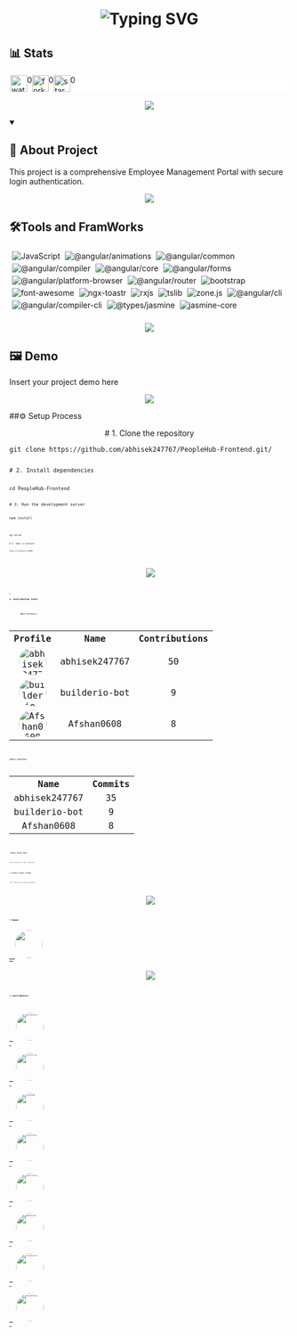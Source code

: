 <!-- Heading -->
<h1 align="center"><img src="https://readme-typing-svg.demolab.com?font=Fira+Code&weight=600&size=30&pause=1000&color=2B88D8&width=435&lines=PeopleHub-Frontend"alt="Typing SVG" ></h1>

<!-- Github status Badges -->
 ## 📊 Stats
 <div style="background-color:white; border-radius: 5px;border-color: beige; display:flex; flex-wrap: wrap; padding: 2px;">
    <!-- Watch -->
    <img src="https://img.shields.io/github/watchers/abhisek247767/PeopleHub-Frontend
    " alt="watchs" width="30" height="30">0
    <!-- Fork -->
     <img src="https://img.shields.io/github/forks/abhisek247767/PeopleHub-Frontend
     " alt="fork" width="30" height="30">0
     <!-- Star -->
      <img src="https://img.shields.io/github/stars/abhisek247767/PeopleHub-Frontend
      " alt="star" width="30" height="30">0
 </div>

 <p align="center">
  <img src="https://user-images.githubusercontent.com/73097560/115834477-dbab4500-a447-11eb-908a-139a6edaec5c.gif">
</p>

 <!-- Introduction -->
  <details open> 
  <summary><h2>📖 About Project</h2></summary>
  This project is a comprehensive Employee Management Portal with secure login authentication.
</details>

<p align="center">
  <img src="https://user-images.githubusercontent.com/73097560/115834477-dbab4500-a447-11eb-908a-139a6edaec5c.gif">
</p>
 
<!-- TechStack Badges -->
## 🛠️Tools and FramWorks
<div style="display: inline-block; margin: 5px;">

  <img src="https://img.shields.io/badge/JavaScript-BC37A1?style=for-the-badge&logo=javascript&logoColor=white" alt="JavaScript" style="margin-right:5px;margin-bottom:5px;"/>

  <img src="https://img.shields.io/badge/%40angular%2Fanimations-A1F736?style=for-the-badge&logo=%40angular%2fanimations&logoColor=white" alt="@angular/animations" style="margin-right:5px;margin-bottom:5px;"/>

  <img src="https://img.shields.io/badge/%40angular%2Fcommon-19958F?style=for-the-badge&logo=%40angular%2fcommon&logoColor=white" alt="@angular/common" style="margin-right:5px;margin-bottom:5px;"/>

  <img src="https://img.shields.io/badge/%40angular%2Fcompiler-9E774B?style=for-the-badge&logo=%40angular%2fcompiler&logoColor=white" alt="@angular/compiler" style="margin-right:5px;margin-bottom:5px;"/>

  <img src="https://img.shields.io/badge/%40angular%2Fcore-37D748?style=for-the-badge&logo=%40angular%2fcore&logoColor=white" alt="@angular/core" style="margin-right:5px;margin-bottom:5px;"/>

  <img src="https://img.shields.io/badge/%40angular%2Fforms-4CCE2F?style=for-the-badge&logo=%40angular%2fforms&logoColor=white" alt="@angular/forms" style="margin-right:5px;margin-bottom:5px;"/>

  <img src="https://img.shields.io/badge/%40angular%2Fplatform-browser-B53188?style=for-the-badge&logo=%40angular%2fplatform-browser&logoColor=white" alt="@angular/platform-browser" style="margin-right:5px;margin-bottom:5px;"/>

  <img src="https://img.shields.io/badge/%40angular%2Frouter-C51654?style=for-the-badge&logo=%40angular%2frouter&logoColor=white" alt="@angular/router" style="margin-right:5px;margin-bottom:5px;"/>

  <img src="https://img.shields.io/badge/bootstrap-077B76?style=for-the-badge&logo=bootstrap&logoColor=white" alt="bootstrap" style="margin-right:5px;margin-bottom:5px;"/>

  <img src="https://img.shields.io/badge/font-awesome-5A52B2?style=for-the-badge&logo=font-awesome&logoColor=white" alt="font-awesome" style="margin-right:5px;margin-bottom:5px;"/>

  <img src="https://img.shields.io/badge/ngx-toastr-80169A?style=for-the-badge&logo=ngx-toastr&logoColor=white" alt="ngx-toastr" style="margin-right:5px;margin-bottom:5px;"/>

  <img src="https://img.shields.io/badge/rxjs-7D47B6?style=for-the-badge&logo=rxjs&logoColor=white" alt="rxjs" style="margin-right:5px;margin-bottom:5px;"/>

  <img src="https://img.shields.io/badge/tslib-0E6A5B?style=for-the-badge&logo=tslib&logoColor=white" alt="tslib" style="margin-right:5px;margin-bottom:5px;"/>

  <img src="https://img.shields.io/badge/zone.js-CBFF51?style=for-the-badge&logo=zone.js&logoColor=white" alt="zone.js" style="margin-right:5px;margin-bottom:5px;"/>

  <img src="https://img.shields.io/badge/%40angular%2Fcli-39488B?style=for-the-badge&logo=%40angular%2fcli&logoColor=white" alt="@angular/cli" style="margin-right:5px;margin-bottom:5px;"/>

  <img src="https://img.shields.io/badge/%40angular%2Fcompiler-cli-A60208?style=for-the-badge&logo=%40angular%2fcompiler-cli&logoColor=white" alt="@angular/compiler-cli" style="margin-right:5px;margin-bottom:5px;"/>

  <img src="https://img.shields.io/badge/%40types%2Fjasmine-51077C?style=for-the-badge&logo=%40types%2fjasmine&logoColor=white" alt="@types/jasmine" style="margin-right:5px;margin-bottom:5px;"/>

  <img src="https://img.shields.io/badge/jasmine-core-C8799D?style=for-the-badge&logo=jasmine-core&logoColor=white" alt="jasmine-core" style="margin-right:5px;margin-bottom:5px;"/>

</div>

<p align="center">
  <img src="https://user-images.githubusercontent.com/73097560/115834477-dbab4500-a447-11eb-908a-139a6edaec5c.gif">
</p>

 <!-- Demo -->
  ## 🖼️ Demo
  <div style="display: flex; flex-wrap: wrap;">
    Insert your project demo here
    <!-- <img src="" alt="Demo of your project"> -->
  </div>

  <p align="center">
  <img src="https://user-images.githubusercontent.com/73097560/115834477-dbab4500-a447-11eb-908a-139a6edaec5c.gif">
</p>

 ##⚙️ Setup Process
<p align="center">
# 1. Clone the repository
  <pre><code>git clone https://github.com/abhisek247767/PeopleHub-Frontend.git/<code></pre>
# 2. Install dependencies
  <pre><code>cd PeopleHub-Frontend<code></pre>
# 3. Run the development server
  <pre><code>npm install<code></pre>
  <pre><code>ng serve<code></pre>
# 4. Open in browser
  <pre><code>http://localhost:4200/<code></pre>
</p>

  <p align="center">
  <img src="https://user-images.githubusercontent.com/73097560/115834477-dbab4500-a447-11eb-908a-139a6edaec5c.gif">
</p>
<!-- </details> -->

<!-- Insides -->
 <details open> 
  <summary><h2>📈 Contribution Stats</h2></summary>
  <h4 style="margin-left: 20px;">🏆Top Contributors</h4>
 <table align="center">
  <tr>
    <th>Profile</th>
    <th>Name</th>
    <th>Contributions</th>
  </tr>
  
  <tr>
    <td align="center">
      <a href="https://github.com/abhisek247767">
        <img src="https://avatars.githubusercontent.com/u/69287212?v=4" width="50" height="50" style="border-radius:50%;" alt="abhisek247767">
      </a>
    </td>
    <td align="center">abhisek247767</td>
    <td align="center">50</td>
  </tr>
  
  <tr>
    <td align="center">
      <a href="https://github.com/builderio-bot">
        <img src="https://avatars.githubusercontent.com/u/175421836?v=4" width="50" height="50" style="border-radius:50%;" alt="builderio-bot">
      </a>
    </td>
    <td align="center">builderio-bot</td>
    <td align="center">9</td>
  </tr>
  
  <tr>
    <td align="center">
      <a href="https://github.com/Afshan0608">
        <img src="https://avatars.githubusercontent.com/u/147901722?v=4" width="50" height="50" style="border-radius:50%;" alt="Afshan0608">
      </a>
    </td>
    <td align="center">Afshan0608</td>
    <td align="center">8</td>
  </tr>
  
</table>

  <h4>🏅Weekly Leaderboard</h4>
  <table align="center">
  <tr>
    <th>Name</th>
    <th>Commits</th>
  </tr>
  
  <tr>
    <td align="center">abhisek247767</td>
    <td align="center">35</td>
  </tr>
  
  <tr>
    <td align="center">builderio-bot</td>
    <td align="center">9</td>
  </tr>
  
  <tr>
    <td align="center">Afshan0608</td>
    <td align="center">8</td>
  </tr>
  
</table>

  <h4>⚠️Latest Issues Open</h4>
  
    > No new Issue is open currently.
  

  <h4>✅ Lastest Issues Closed</h4>
  
    > All Issues are closed currently.
  
</details>

<p align="center">
  <img src="https://user-images.githubusercontent.com/73097560/115834477-dbab4500-a447-11eb-908a-139a6edaec5c.gif">
</p>

<!-- Owner -->
 ## ☺️ Owner
 <section style="display: flex; flex-wrap: wrap;">
    <a href="https://avatars.githubusercontent.com/u/121193249?v=4" target="_blank">
      <img src="https://avatars.githubusercontent.com/u/121193249?v=4" width="50" style="border-radius:50%;">
    </a>
 </section>

 <p align="center">
  <img src="https://user-images.githubusercontent.com/73097560/115834477-dbab4500-a447-11eb-908a-139a6edaec5c.gif">
</p>

 <!-- Contributors -->
 ## 🤝 Contributors
  <div>
  
  <a href = "https://github.com/abhisek247767" target="_blank">
    <img src="https://avatars.githubusercontent.com/u/69287212?v=4" width="50" style="border-radius:50%; margin: 5px;" alt="abhisek247767"/>
  </a>

  <a href = "https://github.com/builderio-bot" target="_blank">
    <img src="https://avatars.githubusercontent.com/u/175421836?v=4" width="50" style="border-radius:50%; margin: 5px;" alt="builderio-bot"/>
  </a>

  <a href = "https://github.com/Afshan0608" target="_blank">
    <img src="https://avatars.githubusercontent.com/u/147901722?v=4" width="50" style="border-radius:50%; margin: 5px;" alt="Afshan0608"/>
  </a>

  <a href = "https://github.com/Divanshu0212" target="_blank">
    <img src="https://avatars.githubusercontent.com/u/174964453?v=4" width="50" style="border-radius:50%; margin: 5px;" alt="Divanshu0212"/>
  </a>

  <a href = "https://github.com/rawatjidelhiwale" target="_blank">
    <img src="https://avatars.githubusercontent.com/u/194055973?v=4" width="50" style="border-radius:50%; margin: 5px;" alt="rawatjidelhiwale"/>
  </a>

  <a href = "https://github.com/NamanSoni18" target="_blank">
    <img src="https://avatars.githubusercontent.com/u/97269749?v=4" width="50" style="border-radius:50%; margin: 5px;" alt="NamanSoni18"/>
  </a>

  <a href = "https://github.com/Priyanka-28-BM" target="_blank">
    <img src="https://avatars.githubusercontent.com/u/176226613?v=4" width="50" style="border-radius:50%; margin: 5px;" alt="Priyanka-28-BM"/>
  </a>

  <a href = "https://github.com/KanishkChhajed" target="_blank">
    <img src="https://avatars.githubusercontent.com/u/121193249?v=4" width="50" style="border-radius:50%; margin: 5px;" alt="KanishkChhajed"/>
  </a>

</div>
